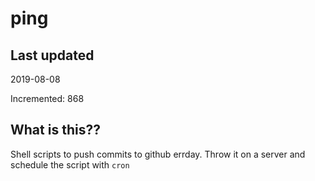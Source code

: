 # ping

## Last updated
2019-08-08

Incremented: 868

## What is this??
Shell scripts to push commits to github errday. Throw it on a server and schedule the script with `cron`
